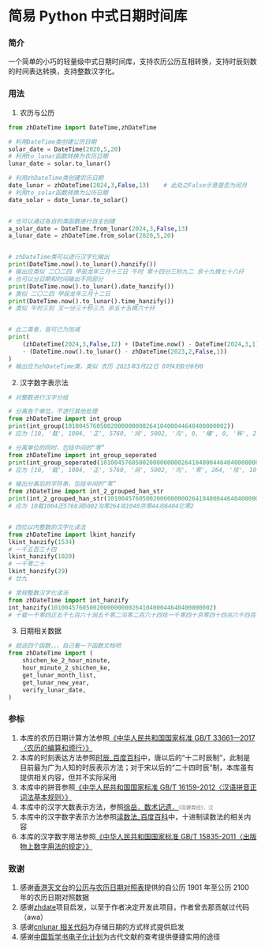 # 简易 Python 中式日期时间库

### 简介

一个简单的小巧的轻量级中式日期时间库，支持农历公历互相转换，支持时辰刻数的时间表达转换，支持整数汉字化。

### 用法

1.  农历与公历

```python
from zhDateTime import DateTime,zhDateTime

# 利用DateTime类创建公历日期
solar_date = DateTime(2020,5,20)
# 利用to_lunar函数转换为农历日期
lunar_date = solar.to_lunar()

# 利用zhDateTime类创建农历日期
date_lunar = zhDateTime(2024,3,False,13)    # 此处之False示意是否为闰月
# 利用to_solar函数转换为公历日期
date_solar = date_lunar.to_solar()


# 也可以通过各自的类函数进行自主创建
a_solar_date = DateTime.from_lunar(2024,3,False,13)
a_lunar_date = zhDateTime.from_solar(2020,5,20)


# zhDateTime类可以进行汉字化输出
print(DateTime.now().to_lunar().hanzify())
# 输出应类似 二〇二四 甲辰龙年三月十三日 午时 零十四分三秒九二 余十九微七十八纤
# 也可以分日期和时间输出不同部分
print(DateTime.now().to_lunar().date_hanzify())
# 类似 二〇二四 甲辰龙年三月十二日
print(DateTime.now().to_lunar().time_hanzify())
# 类似 午时三刻 又一分三十秒三九 余五十五微六十纤


# 此二类者，皆可己为加减
print(
    (zhDateTime(2024,3,False,12) + (DateTime.now() - DateTime(2024,3,1)))
    - (DateTime.now().to_lunar() - zhDateTime(2023,2,False,1))
)
# 输出应为zhDateTime类，类似 农历 2023年3月22日 0时4刻0分0秒0
```

2.  汉字数字表示法

```python
# 对整数进行汉字分组

# 分离各个单位，不进行其他处理
from zhDateTime import int_group
print(int_group(1010045760500200000000026410400044640400000002))
# 应为 [10, '载', 1004, '正', 5760, '涧', 5002, '沟', 0, '穰', 0, '秭', 264, '垓', 1040, '京', 44, '兆', 6404, ' 亿', 0, '万', 2]

# 分离单位的同时，包括中间的“零”
from zhDateTime import int_group_seperated
print(int_group_seperated(1010045760500200000000026410400044640400000002))
# 应为 [10, '载', 1004, '正', 5760, '涧', 5002, '沟', '零', 264, '垓', 1040, '京', '零', 44, '兆', 6404, '亿', ' 零', 2]

# 输出分离后的字符串，包括中间的“零”
from zhDateTime import int_2_grouped_han_str
print(int_2_grouped_han_str(1010045760500200000000026410400044640400000002))
# 应为 10载1004正5760涧5002沟零264垓1040京零44兆6404亿零2


# 四位以内整数的汉字化读法
from zhDateTime import lkint_hanzify
lkint_hanzify(1534)
# 一千五百三十四
lkint_hanzify(1020)
# 一千零二十
lkint_hanzify(29)
# 廿九

# 常规整数汉字化读法
from zhDateTime import int_hanzify
int_hanzify(1010045760500200000000026410400044640400000002)
# 十载一千零四正五千七百六十涧五千零二沟零二百六十四垓一千零四十京零四十四兆六千四百零四亿零二

```

3.  日期相关数据

```python
# 就这四个函数，，，自己看一下函数文档吧
from zhDateTime import (
    shichen_ke_2_hour_minute,
    hour_minute_2_shichen_ke,
    get_lunar_month_list,
    get_lunar_new_year,
    verify_lunar_date,
)

```

### 参标

1. 本库的农历日期计算方法参照[《中华人民共和国国家标准 GB/T 33661—2017〈农历的编算和颁行〉》](https://openstd.samr.gov.cn/bzgk/gb/newGbInfo?hcno=E107EA4DE9725EDF819F33C60A44B296)
2. 本库的时刻表达方法参照[时辰\_百度百科](https://baike.baidu.com/item/%E6%97%B6%E8%BE%B0/524274)中，唐以后的“十二时辰制”，此制是目前最为广为人知的时辰表示方法；对于宋以后的“二十四时辰”制，本库虽有提供相关内容，但并不实际采用
3. 本库中的拼音参照[《中华人民共和国国家标准 GB/T 16159-2012〈汉语拼音正词法基本规则〉》](https://openstd.samr.gov.cn/bzgk/gb/newGbInfo?hcno=5645BD8DB9D8D73053AD3A2397E15E74)
4. 本库中的汉字大数表示方法，参照[徐岳．数术记遗．](https://ctext.org/wiki.pl?if=gb&res=249044&remap=gb)<font color=gray size=0.5>《周髀算经》，汉</font>
5. 本库中的汉字数字表示方法参照[读数法\_百度百科](https://baike.baidu.com/item/%E8%AF%BB%E6%95%B0%E6%B3%95/22670728)中，十进制读数法的相关内容
6. 本库的汉字数字用法参照[《中华人民共和国国家标准 GB/T 15835-2011〈出版物上数字用法的规定〉》](https://xb.sasu.edu.cn/__local/9/03/2D/4990C7C8DFC8D015AC7CD1FA1F9_237F574B_5DAA5.pdf)

### 致谢

1. 感谢[香港天文台](https://www.hko.gov.hk/tc/index.html)的[公历与农历日期对照表](https://www.hko.gov.hk/tc/gts/time/conversion1_text.htm)提供的自公历 1901 年至公历 2100 年的农历日期对照数据
2. 感谢[zhdate](https://github.com/CutePandaSh/zhdate)项目启发，以至于作者决定开发此项目，作者曾去那贡献过代码（awa）
3. 感谢[cnlunar 相关代码](https://github.com/OPN48/cnlunar/blob/master/cnlunar/config.py)为存储日期的方式样式提供启发
4. 感谢[中国哲学书电子化计划](https://ctext.org/zhs)为古代文献的查考提供便捷实用的途径
